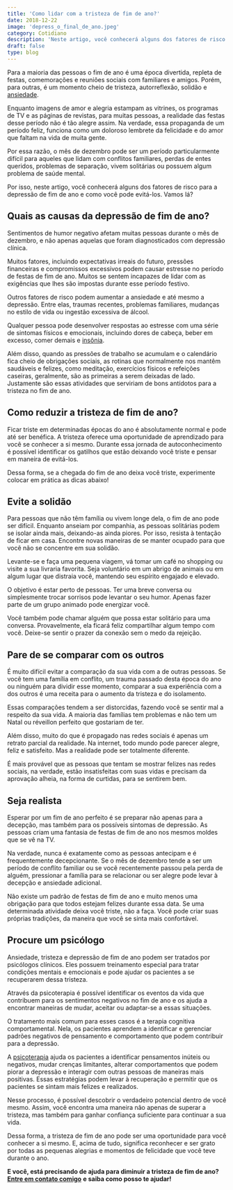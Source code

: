 ```yaml
---
title: 'Como lidar com a tristeza de fim de ano?'
date: 2018-12-22
image: 'depress_o_final_de_ano.jpeg'
category: Cotidiano
description: 'Neste artigo, você conhecerá alguns dos fatores de risco para a depressão de fim de ano e como você pode evitá-los. Vamos lá?'
draft: false
type: blog
---
```


Para a maioria das pessoas o fim de ano é uma época divertida, repleta de festas, comemorações e reuniões sociais com familiares e amigos. Porém, para outras, é um momento cheio de tristeza, autorreflexão, solidão e [ansiedade](/como-e-feito-o-tratamento-da-ansiedade/).

Enquanto imagens de amor e alegria estampam as vitrines, os programas de TV e as páginas de revistas, para muitas pessoas, a realidade das festas desse período não é tão alegre assim. Na verdade, essa propaganda de um período feliz, funciona como um doloroso lembrete da felicidade e do amor que faltam na vida de muita gente.

Por essa razão, o mês de dezembro pode ser um período particularmente difícil para aqueles que lidam com conflitos familiares, perdas de entes queridos, problemas de separação, vivem solitárias ou possuem algum problema de saúde mental.

Por isso, neste artigo, você conhecerá alguns dos fatores de risco para a depressão de fim de ano e como você pode evitá-los. Vamos lá?

## **Quais as causas da depressão de fim de ano?**

Sentimentos de humor negativo afetam muitas pessoas durante o mês de dezembro, e não apenas aquelas que foram diagnosticados com depressão clínica.

Muitos fatores, incluindo expectativas irreais do futuro, pressões financeiras e compromissos excessivos podem causar estresse no período de festas de fim de ano. Muitos se sentem incapazes de lidar com as exigências que lhes são impostas durante esse período festivo.

Outros fatores de risco podem aumentar a ansiedade e até mesmo a depressão. Entre elas, traumas recentes, problemas familiares, mudanças no estilo de vida ou ingestão excessiva de álcool.

Qualquer pessoa pode desenvolver respostas ao estresse com uma série de sintomas físicos e emocionais, incluindo dores de cabeça, beber em excesso, comer demais e [insônia](/diminuir-a-insonia/).

Além disso, quando as pressões de trabalho se acumulam e o calendário fica cheio de obrigações sociais, as rotinas que normalmente nos mantêm saudáveis e felizes, como meditação, exercícios físicos e refeições caseiras, geralmente, são as primeiras a serem deixadas de lado. Justamente são essas atividades que serviriam de bons antídotos para a tristeza no fim de ano.

## **Como reduzir a tristeza de fim de ano?**

Ficar triste em determinadas épocas do ano é absolutamente normal e pode até ser benéfica. A tristeza oferece uma oportunidade de aprendizado para você se conhecer a si mesmo. Durante essa jornada de autoconhecimento é possível identificar os gatilhos que estão deixando você triste e pensar em maneira de evitá-los.

Dessa forma, se a chegada do fim de ano deixa você triste, experimente colocar em prática as dicas abaixo!

## **Evite a solidão**

Para pessoas que não têm família ou vivem longe dela, o fim de ano pode ser difícil. Enquanto anseiam por companhia, as pessoas solitárias podem se isolar ainda mais, deixando-as ainda piores. Por isso, resista à tentação de ficar em casa. Encontre novas maneiras de se manter ocupado para que você não se concentre em sua solidão.

Levante-se e faça uma pequena viagem, vá tomar um café no shopping ou visite a sua livraria favorita. Seja voluntário em um abrigo de animais ou em algum lugar que distraia você, mantendo seu espírito engajado e elevado.

O objetivo é estar perto de pessoas. Ter uma breve conversa ou simplesmente trocar sorrisos pode levantar o seu humor. Apenas fazer parte de um grupo animado pode energizar você.

Você também pode chamar alguém que possa estar solitário para uma conversa. Provavelmente, ela ficará feliz compartilhar algum tempo com você. Deixe-se sentir o prazer da conexão sem o medo da rejeição.

## **Pare de se comparar com os outros**

É muito difícil evitar a comparação da sua vida com a de outras pessoas. Se você tem uma família em conflito, um trauma passado desta época do ano ou ninguém para dividir esse momento, comparar a sua experiência com a dos outros é uma receita para o aumento da tristeza e do isolamento.

Essas comparações tendem a ser distorcidas, fazendo você se sentir mal a respeito da sua vida. A maioria das famílias tem problemas e não tem um Natal ou réveillon perfeito que gostariam de ter.

Além disso, muito do que é propagado nas redes sociais é apenas um retrato parcial da realidade. Na internet, todo mundo pode parecer alegre, feliz e satisfeito. Mas a realidade pode ser totalmente diferente.

É mais provável que as pessoas que tentam se mostrar felizes nas redes sociais, na verdade, estão insatisfeitas com suas vidas e precisam da aprovação alheia, na forma de curtidas, para se sentirem bem.

## **Seja realista**

Esperar por um fim de ano perfeito é se preparar não apenas para a decepção, mas também para os possíveis sintomas de depressão. As pessoas criam uma fantasia de festas de fim de ano nos mesmos moldes que se vê na TV.

Na verdade, nunca é exatamente como as pessoas antecipam e é frequentemente decepcionante. Se o mês de dezembro tende a ser um período de conflito familiar ou se você recentemente passou pela perda de alguém, pressionar a família para se relacionar ou ser alegre pode levar à decepção e ansiedade adicional.

Não existe um padrão de festas de fim de ano e muito menos uma obrigação para que todos estejam felizes durante essa data. Se uma determinada atividade deixa você triste, não a faça. Você pode criar suas próprias tradições, da maneira que você se sinta mais confortável.

## **Procure um psicólogo**

Ansiedade, tristeza e depressão de fim de ano podem ser tratados por psicólogos clínicos. Eles possuem treinamento especial para tratar condições mentais e emocionais e pode ajudar os pacientes a se recuperarem dessa tristeza.

Através da psicoterapia é possível identificar os eventos da vida que contribuem para os sentimentos negativos no fim de ano e os ajuda a encontrar maneiras de mudar, aceitar ou adaptar-se a essas situações.

O tratamento mais comum para esses casos é a terapia cognitiva comportamental. Nela, os pacientes aprendem a identificar e gerenciar padrões negativos de pensamento e comportamento que podem contribuir para a depressão.

A [psicoterapia](/quanto-tempo-dura-psicoterapia/) ajuda os pacientes a identificar pensamentos inúteis ou negativos, mudar crenças limitantes, alterar comportamentos que podem piorar a depressão e interagir com outras pessoas de maneiras mais positivas. Essas estratégias podem levar à recuperação e permitir que os pacientes se sintam mais felizes e realizados.

Nesse processo, é possível descobrir o verdadeiro potencial dentro de você mesmo. Assim, você encontra uma maneira não apenas de superar a tristeza, mas também para ganhar confiança suficiente para continuar a sua vida.

Dessa forma, a tristeza de fim de ano pode ser uma oportunidade para você conhecer a si mesmo. E, acima de tudo, significa reconhecer e ser grato por todas as pequenas alegrias e momentos de felicidade que você teve durante o ano.

**E você, está precisando de ajuda para diminuir a tristeza de fim de ano?** **[Entre em contato comigo](/contato/)** **e saiba como posso te ajudar!**

